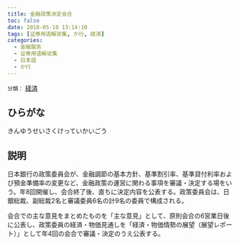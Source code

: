 ```yaml
---
title: 金融政策決定会合
toc: false
date: 2018-05-18 13:14:10
tags: [证券用语解说集, か行, 経済]
categories:
  - 金融服务
  - 证券用语解说集
  - 日本語
  - か行
---
```


`分類：` [経済](/tags/経済/)

## ひらがな

きんゆうせいさくけっていかいごう

## 説明

日本銀行の政策委員会が、金融調節の基本方針、基準割引率、基準貸付利率および預金準備率の変更など、金融政策の運営に関わる事項を審議・決定する場をいう。年8回開催し、会合終了後、直ちに決定内容を公表する。政策委員会は、日銀総裁、副総裁2名と審議委員6名の計9名の委員で構成される。

会合での主な意見をまとめたものを「主な意見」として、原則会合の6営業日後に公表し、政策委員の経済・物価見通しを「経済・物価情勢の展望（展望レポート）」として年4回の会合で審議・決定のうえ公表する。
